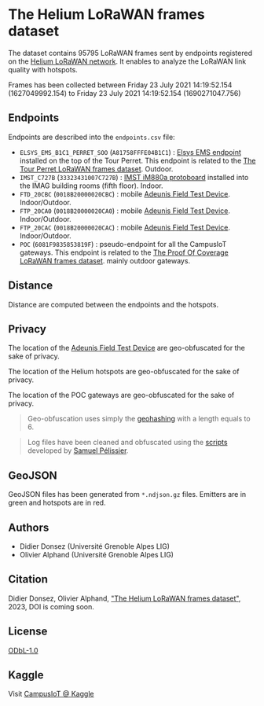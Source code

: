 # The Helium LoRaWAN frames dataset

The dataset contains 95795 LoRaWAN frames sent by endpoints registered on the [Helium LoRaWAN network](https://explorer.helium.com/). It enables to analyze the LoRaWAN link quality with hotspots.

Frames has been collected between Friday 23 July 2021 14:19:52.154 (1627049992.154) to Friday 23 July 2021 14:19:52.154 (1690271047.756)

## Endpoints

Endpoints are described into the `endpoints.csv` file:
* `ELSYS_EMS_B1C1_PERRET_SOO` (`A81758FFFE04B1C1`) : [Elsys EMS endpoint](https://www.elsys.se/en/lora-ems/) installed on the top of the Tour Perret. This endpoint is related to the [The Tour Perret LoRaWAN frames dataset](https://github.com/CampusIoT/datasets/tree/main/TourPerret). Outdoor.
* `IMST_C727B` (`33323431007C727B`) : [IMST iM880a protoboard](https://github.com/CampusIoT/tutorial/blob/master/im880a/im880a-ds75lx.md#figures) installed into the IMAG building rooms (fifth floor). Indoor.
* `FTD_20CBC` (`0018B20000020CBC`) : mobile [Adeunis Field Test Device](https://www.adeunis.com/en/produit/ftd-network-tester/). Indoor/Outdoor.
* `FTP_20CA0` (`0018B20000020CA0`) : mobile [Adeunis Field Test Device](https://www.adeunis.com/en/produit/ftd-network-tester/). Indoor/Outdoor.
* `FTP_20CAC` (`0018B20000020CAC`) : mobile [Adeunis Field Test Device](https://www.adeunis.com/en/produit/ftd-network-tester/). Indoor/Outdoor.
* `POC` (`6081F9835853819F`) : pseudo-endpoint for all the CampusIoT gateways. This endpoint is related to the [The Proof Of Coverage LoRaWAN frames dataset](https://github.com/CampusIoT/datasets/tree/main/ProofOfCoverage). mainly outdoor gateways.

## Distance

Distance are computed between the endpoints and the hotspots.

## Privacy

The location of the [Adeunis Field Test Device](https://www.adeunis.com/en/produit/ftd-network-tester/) are geo-obfuscated for the sake of privacy.

The location of the Helium hotspots are geo-obfuscated for the sake of privacy.

The location of the POC gateways are geo-obfuscated for the sake of privacy.

> Geo-obfuscation uses simply the [geohashing](https://en.wikipedia.org/wiki/Geohash) with a length equals to 6.

> Log files have been cleaned and obfuscated using the [scripts](https://gitlab.inria.fr/spelissi/wisec-2022-reproductibility/-/tree/master/code) developed by [Samuel Pélissier](https://orcid.org/0000-0002-3554-2585).

## GeoJSON

GeoJSON files has been generated from `*.ndjson.gz` files. Emitters are in green and hotspots are in red.

## Authors

* Didier Donsez (Université Grenoble Alpes LIG)
* Olivier Alphand (Université Grenoble Alpes LIG)

## Citation

Didier Donsez, Olivier Alphand, ["The Helium LoRaWAN frames dataset"](https://github.com/CampusIoT/datasets/tree/main/Helium), 2023, DOI is coming soon.

## License
[ODbL-1.0](LICENSE.txt)

## Kaggle

Visit [CampusIoT @ Kaggle](https://www.kaggle.com/campusiot/datasets)
